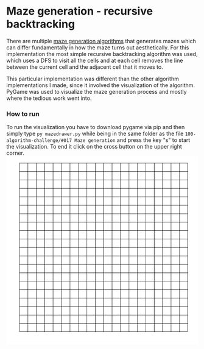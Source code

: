 # Maze generation - recursive backtracking
There are multiple [maze generation algorithms](https://en.wikipedia.org/wiki/Maze_generation_algorithm) that generates
mazes which can differ fundamentally in how the maze turns out aesthetically. For this implementation the most simple
recursive backtracking algorithm was used, which uses a DFS to visit all the cells and at each cell removes the line between
the current cell and the adjacent cell that it moves to. 

This particular implementation was different than the other algorithm implementations I made, since it involved the visualization of the algorithm. PyGame was used to
visualize the maze generation process and mostly where the tedious work went into. 

### How to run
To run the visualization you have to download pygame via pip and then simply type ``py mazedrawer.py`` while being in the same folder as the file ``100-algorithm-challenge/#017 Maze generation`` and 
press the key "s" to start the visualization. To end it click on the cross button on the upper right corner.
![maze generation process](maze_generator.gif)